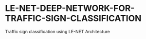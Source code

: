 # LE-NET-DEEP-NETWORK-FOR-TRAFFIC-SIGN-CLASSIFICATION
Traffic sign classification using LE-NET Architecture 
